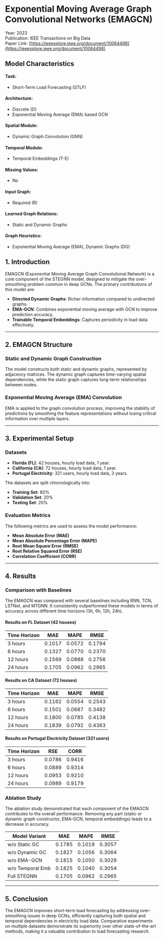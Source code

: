 
# Exponential Moving Average Graph Convolutional Networks (EMAGCN)

Year: 2023  
Publication: IEEE Transactions on Big Data  
Paper Link: [https://ieeexplore.ieee.org/document/10064498](https://ieeexplore.ieee.org/document/10064498)

## Model Characteristics

#### Task:

- Short-Term Load Forecasting (STLF)

#### Architecture:

- Discrete (D)
- Exponential Moving Average (EMA) based GCN

#### Spatial Module:

- Dynamic Graph Convolution (GNN)

#### Temporal Module:

- Temporal Embeddings (T-E)

#### Missing Values:

- No

#### Input Graph:

- Required (R)

#### Learned Graph Relations:

- Static and Dynamic Graphs

#### Graph Heuristics:

- Exponential Moving Average (EMA), Dynamic Graphs (DG)

## 1. Introduction

EMAGCN (Exponential Moving Average Graph Convolutional Network) is a core component of the STEGNN model, designed to mitigate the over-smoothing problem common in deep GCNs. The primary contributions of this model are:

- **Directed Dynamic Graphs**: Richer information compared to undirected graphs.
- **EMA-GCN**: Combines exponential moving average with GCN to improve prediction accuracy.
- **Trainable Temporal Embeddings**: Captures periodicity in load data effectively.

---

## 2. EMAGCN Structure

### Static and Dynamic Graph Construction
The model constructs both static and dynamic graphs, represented by adjacency matrices. The dynamic graph captures time-varying spatial dependencies, while the static graph captures long-term relationships between nodes.

### Exponential Moving Average (EMA) Convolution
EMA is applied to the graph convolution process, improving the stability of predictions by smoothing the feature representations without losing critical information over multiple layers.

---

## 3. Experimental Setup

### Datasets
- **Florida (FL)**: 42 houses, hourly load data, 1 year.
- **California (CA)**: 72 houses, hourly load data, 1 year.
- **Portugal Electricity**: 321 users, hourly load data, 3 years.

The datasets are split chronologically into:
- **Training Set**: 60%
- **Validation Set**: 20%
- **Testing Set**: 20%

### Evaluation Metrics
The following metrics are used to assess the model performance:
- **Mean Absolute Error (MAE)**
- **Mean Absolute Percentage Error (MAPE)**
- **Root Mean Square Error (RMSE)**
- **Root Relative Squared Error (RSE)**
- **Correlation Coefficient (CORR)**

---

## 4. Results

### Comparison with Baselines
The EMAGCN was compared with several baselines including RNN, TCN, LSTNet, and MTGNN. It consistently outperformed these models in terms of accuracy across different time horizons (3h, 6h, 12h, 24h).

#### Results on FL Dataset (42 houses)

| Time Horizon  | MAE    | MAPE   | RMSE   |
|---------------|--------|--------|--------|
| 3 hours       | 0.1017 | 0.0572 | 0.1794 |
| 6 hours       | 0.1327 | 0.0770 | 0.2370 |
| 12 hours      | 0.1569 | 0.0888 | 0.2756 |
| 24 hours      | 0.1705 | 0.0962 | 0.2965 |

#### Results on CA Dataset (72 houses)

| Time Horizon  | MAE    | MAPE   | RMSE   |
|---------------|--------|--------|--------|
| 3 hours       | 0.1162 | 0.0554 | 0.2543 |
| 6 hours       | 0.1501 | 0.0687 | 0.3482 |
| 12 hours      | 0.1800 | 0.0785 | 0.4138 |
| 24 hours      | 0.1839 | 0.0792 | 0.4363 |

#### Results on Portugal Electricity Dataset (321 users)

| Time Horizon  | RSE    | CORR   |
|---------------|--------|--------|
| 3 hours       | 0.0786 | 0.9416 |
| 6 hours       | 0.0889 | 0.9314 |
| 12 hours      | 0.0953 | 0.9210 |
| 24 hours      | 0.0989 | 0.9179 |

### Ablation Study
The ablation study demonstrated that each component of the EMAGCN contributes to the overall performance. Removing any part (static or dynamic graph constructor, EMA-GCN, temporal embeddings) leads to a decrease in accuracy.

| Model Variant     | MAE    | MAPE   | RMSE   |
|-------------------|--------|--------|--------|
| w/o Static GC     | 0.1785 | 0.1019 | 0.3057 |
| w/o Dynamic GC    | 0.1827 | 0.1056 | 0.3064 |
| w/o EMA-GCN       | 0.1815 | 0.1050 | 0.3029 |
| w/o Temporal Emb  | 0.1825 | 0.1040 | 0.3054 |
| Full STEGNN       | 0.1705 | 0.0962 | 0.2965 |

---

## 5. Conclusion

The EMAGCN improves short-term load forecasting by addressing over-smoothing issues in deep GCNs, efficiently capturing both spatial and temporal dependencies in electricity load data. Comparative experiments on multiple datasets demonstrate its superiority over other state-of-the-art methods, making it a valuable contribution to load forecasting research.

